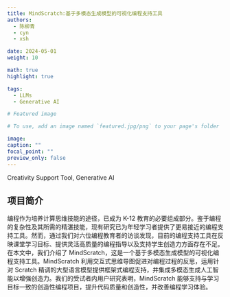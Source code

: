 ```yaml
---
title: MindScratch:基于多模态生成模型的可视化编程支持工具
authors:
  - 陈柳青
  - cyn
  - xsh

date: 2024-05-01
weight: 10

math: true
highlight: true

tags:
  - LLMs
  - Generative AI

# Featured image

# To use, add an image named `featured.jpg/png` to your page's folder

image:
caption: ""
focal_point: ""
preview_only: false
---
```


Creativity Support Tool, Generative AI

<!--more-->

## 项目简介

编程作为培养计算思维技能的途径，已成为 K-12 教育的必要组成部分。鉴于编程的复杂性及其所需的精湛技能，现有研究已为年轻学习者提供了更易接近的编程支持工具。然而，通过我们对六位编程教育者的访谈发现，目前的编程支持工具在反映课堂学习目标、提供灵活高质量的编程指导以及支持学生创造力方面存在不足。在本文中，我们介绍了 MindScratch，这是一个基于多模态生成模型的可视化编程支持工具。MindScratch 利用交互式思维导图促进对编程过程的反思，运用针对 Scratch 精调的大型语言模型提供框架式编程支持，并集成多模态生成人工智能以增强创造力。我们的受试者内用户研究表明，MindScratch 能够支持与学习目标一致的创造性编程项目，提升代码质量和创造性，并改善编程学习体验。
